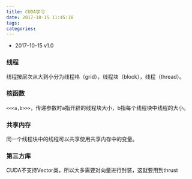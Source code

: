 ```yaml
---
title: CUDA学习
date: 2017-10-15 11:45:18
tags:
categories:
---
```


* 2017-10-15 v1.0

### 线程
线程按层次从大到小分为线程格（grid），线程块（block），线程（thread）。

### 核函数
`<<<a,b>>>`，传递参数时a指开辟的线程块大小，b指每个线程块中线程的大小。

### 共享内存
同一个线程块中的线程可以共享使用共享内存中的变量。

### 第三方库
CUDA不支持Vector类，所以大多需要对向量进行封装，这就要用到thrust
